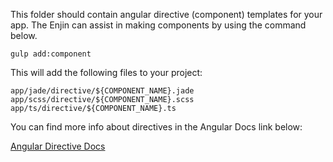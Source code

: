 This folder should contain angular directive (component) templates for your app.  The Enjin can assist in making components by using the command below.

```gulp add:component```

This will add the following files to your project:
```
app/jade/directive/${COMPONENT_NAME}.jade
app/scss/directive/${COMPONENT_NAME}.scss
app/ts/directive/${COMPONENT_NAME}.ts
``` 

You can find more info about directives in the Angular Docs link below:

<a href="https://docs.angularjs.org/guide/directive" target="_blank">Angular Directive Docs</a>